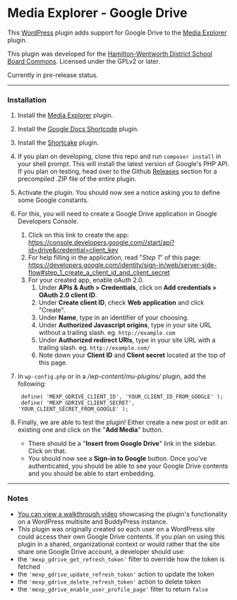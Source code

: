 # Media Explorer - Google Drive #

This [WordPress](https://wordpress.org) plugin adds support for Google Drive to the [Media Explorer](https://github.com/automattic/media-explorer) plugin.

This plugin was developed for the [Hamilton-Wentworth District School Board Commons](http://commons.hwdsb.on.ca).  Licensed under the GPLv2 or later.

Currently in pre-release status.

***

### Installation
1. Install the [Media Explorer](https://github.com/automattic/media-explorer) plugin.
2. Install the [Google Docs Shortcode](https://wordpress.org/plugins/google-docs-shortcode) plugin.
3. Install the [Shortcake](https://wordpress.org/plugins/shortcode-ui) plugin.
4. If you plan on developing, clone this repo and run `composer install` in your shell prompt.  This will install the latest version of Google's PHP API.<br>
   If you plan on testing, head over to the Github [Releases](https://github.com/hwdsbcommons/gdrive/releases) section for a precompiled .ZIP file of the entire plugin.
5. Activate the plugin.  You should now see a notice asking you to define some Google constants.
6. For this, you will need to create a Google Drive application in Google Developers Console.
   1. Click on this link to create the app:<br> https://console.developers.google.com//start/api?id=drive&credential=client_key
   2. For help filling in the application, read "*Step 1*" of this page:<br> https://developers.google.com/identity/sign-in/web/server-side-flow#step_1_create_a_client_id_and_client_secret
   3. For your created app, enable oAuth 2.0.
      1. Under **APIs & Auth > Credentials**, click on **Add credentials > OAuth 2.0 client ID**.
      2. Under **Create client ID**, check **Web application** and click "Create".
      3. Under **Name**, type in an identifier of your choosing.
      4. Under **Authorized Javascript origins**, type in your site URL without a trailing slash. eg. `http://example.com`
      5. Under **Authorized redirect URIs**, type in your site URL with a trailing slash. eg. `http://example.com/`
      6. Note down your **Client ID** and **Client secret** located at the top of this page.
7. In `wp-config.php` or in a */wp-content/mu-plugins/* plugin, add the following:

        define( 'MEXP_GDRIVE_CLIENT_ID', 'YOUR_CLIENT_ID_FROM_GOOGLE' );
        define( 'MEXP_GDRIVE_CLIENT_SECRET', 'YOUR_CLIENT_SECRET_FROM_GOOGLE' );
8. Finally, we are able to test the plugin!  Either create a new post or edit an existing one and click on the "**Add Media**" button.
    * There should be a "**Insert from Google Drive**" link in the sidebar.  Click on that.
    * You should now see a **Sign-in to Google** button.  Once you've authenticated, you should be able to see your Google Drive contents and you should be able to start embedding.


***

### Notes
* [You can view a walkthrough video](https://tv.hwdsb.on.ca/media/connect-google-drive-and-the-commons-to-streamline-sharing) showcasing the plugin's functionality on a WordPress multisite and BuddyPress instance.
* This plugin was originally created so each user on a WordPress site could access their own Google Drive contents.  If you plan on using this plugin in a shared, organizational context or would rather that the site share one Google Drive account, a developer should use:
 * the `'mexp_gdrive_get_refresh_token'` filter to override how the token is fetched
 * the `'mexp_gdrive_update_refresh_token'` action to update the token
 * the `'mexp_gdrive_delete_refresh_token'` action to delete token
 * the `'mexp_gdrive_enable_user_profile_page'` filter to return `false`